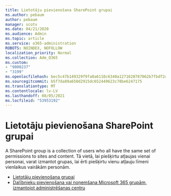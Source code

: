 ```yaml
---
title: Lietotāju pievienošana SharePoint grupai
ms.author: pebaum
author: pebaum
manager: scotv
ms.date: 04/21/2020
ms.audience: Admin
ms.topic: article
ms.service: o365-administration
ROBOTS: NOINDEX, NOFOLLOW
localization_priority: Normal
ms.collection: Adm_O365
ms.custom:
- "9000237"
- "3199"
ms.openlocfilehash: bec5c47b149329f9fa0a6110c6340a1271620787062b7fbdf2d8d4b96b97b202
ms.sourcegitcommit: b5f7da89a650d2915dc652449623c78be6247175
ms.translationtype: MT
ms.contentlocale: lv-LV
ms.lasthandoff: 08/05/2021
ms.locfileid: "53953192"
---
```

# <a name="add-users-to-a-sharepoint-group"></a>Lietotāju pievienošana SharePoint grupai

A SharePoint group is a collection of users who all have the same set of permissions to sites and content. Tā vietā, lai piešķirtu atļaujas vienai personai, varat izmantot grupas, lai ērti piešķirtu vienu atļauju līmeni vienlaikus vairākām personām.

- [Lietotāju pievienošana grupai](https://docs.microsoft.com/sharepoint/customize-sharepoint-site-permissions#add-users-to-a-group)
- [Dalībnieku pievienošana vai noņemšana Microsoft 365 grupām, izmantojot administrēšanas centru](https://docs.microsoft.com/microsoft-365/admin/create-groups/add-or-remove-members-from-groups)